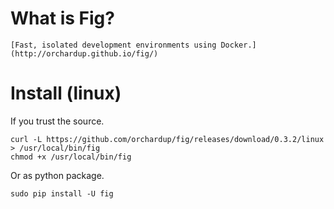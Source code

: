# What is Fig?

    [Fast, isolated development environments using Docker.](http://orchardup.github.io/fig/)

# Install (linux)

If you trust the source.

    curl -L https://github.com/orchardup/fig/releases/download/0.3.2/linux > /usr/local/bin/fig
    chmod +x /usr/local/bin/fig

Or as python package.

    sudo pip install -U fig

